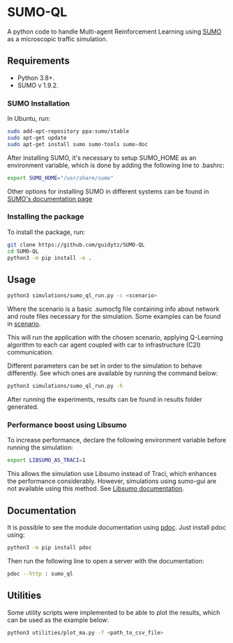 # SUMO-QL

A python code to handle Multi-agent Reinforcement Learning using [SUMO](https://github.com/eclipse/sumo) as a microscopic 
traffic simulation. 

## Requirements

* Python 3.8+.
* SUMO v 1.9.2.

### SUMO Installation

In Ubuntu, run:

```bash
sudo add-apt-repository ppa:sumo/stable
sudo apt-get update
sudo apt-get install sumo sumo-tools sumo-doc 
```

After installing SUMO, it's necessary to setup SUMO_HOME as an environment variable, which is done by adding the
following line to .bashrc:

```bash
export SUMO_HOME="/usr/share/sumo"
```

Other options for installing SUMO in different systems can be found in [SUMO's documentation page](https://sumo.dlr.de/docs)

### Installing the package

To install the package, run:
```bash
git clone https://github.com/guidytz/SUMO-QL
cd SUMO-QL
python3 -m pip install -e .
```

## Usage

```bash
python3 simulations/sumo_ql_run.py -c <scenario>
```

Where the scenario is a basic .sumocfg file containing info about network and route files necessary for the simulation. Some
examples can be found in [scenario](https://github.com/guidytz/SUMO-QL/tree/master/scenario).

This will run the application with the chosen scenario, applying Q-Learning algorithm to each car agent coupled with car
to infrastructure (C2I) communication.

Different parameters can be set in order to the simulation to behave differently. See which ones are available by running 
the command below:

```bash
python3 simulations/sumo_ql_run.py -h
```

After running the experiments, results can be found in results folder generated.

### Performance boost using Libsumo
To increase performance, declare the following environment variable before running the simulation:
```bash
export LIBSUMO_AS_TRACI=1
```
This allows the simulation use Libsumo instead of Traci, which enhances the performance considerably. However, simulations using sumo-gui are not available using this method. See [Libsumo documentation](https://sumo.dlr.de/docs/Libsumo.html).

## Documentation
It is possible to see the module documentation using [pdoc](https://pdoc3.github.io/pdoc/). 
Just install pdoc using:
```bash
python3 -m pip install pdoc
```

Then run the following line to open a server with the documentation:
```bash
pdoc --http : sumo_ql
```

## Utilities

Some utility scripts were implemented to be able to plot the results, which can be used as the example below:

```bash
python3 utilities/plot_ma.py -f <path_to_csv_file>
```
